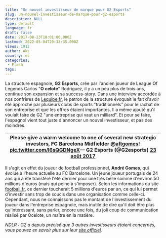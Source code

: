 ```yaml
---
title: "Un nouvel investisseur de marque pour G2 Esports"
slug: un-nouvel-investisseur-de-marque-pour-g2-esports
description: NULL
type: default
language: fr
draft: false
date: 2017-08-23T18:01:00.000Z
lastmod: 2022-05-04T20:33:35.000Z
views: 1912
author: Aks
country: es
categories:
 - Flash
tags:
---
```

La structure espagnole, **G2 Esports**, crée par l'ancien joueur de League Of Legends Carlos "**O** **celote**" Rodriguez, il y a un peu plus de trois ans, continue son expansion et sa success-story. Dans une interview accordée à nos confrères de [Lequipe.fr](https://www.lequipe.fr/Esport/Actualites/Carlos-ocelote-rodriguez-faire-de-g2-esports-une-entreprise-qui-vaut-un-milliard/800840), le patron de la structure évoquait le fait d'avoir été approché par plusieurs clubs de sports "traditionnels" pour le rachat de son entreprise et que les offres étaient importantes. Il a même ajouté qu'il voulait faire de G2 "une entreprise qui vaut un milliard". Et pour se faire, l'espagnol vient tout juste d'annoncer un nouvel investisseur, et pas des moindres.

| Please give a warm welcome to one of several new strategic investors, FC Barcelona Midfielder [@aftgomes](https://twitter.com/aftgomes)! [pic.twitter.com/I6sQGDNgeX](https://t.co/I6sQGDNgeX)— G2 Esports (@G2esports) [23 août 2017](https://twitter.com/G2esports/status/900389897739149314) |
| ----------------------------------------------------------------------------------------------------------------------------------------------------------------------------------------------------------------------------------------------------------------------------------------------- |

Il s'agit en effet du joueur de football professionnel, **André Gomes**, qui évolue à l'heure actuelle au FC Barcelone. Un jeune joueur portugais de 24 ans qui a été transféré l'été dernier pour une très belle somme d'environ 50 millions d'euros (mais qui peine à s'imposer). Selon les informations du site [football.fr](http://www.football.fr/espagne/articles/umtiti-est-peu-paye-au-barca-845634/), ce dernier toucherait 5 millions d'euros par an, ce qui lui permet d'investir sans trop de soucis dans une organisation comme celle-ci. Cependant, nous ne connaissons pas le montant de l'investissement du joueur dans l'entreprise espagnole, mais inutile de dire qu'il doit être plus qu'intéressant, sans parler, encore une fois, du joli coup de communication réalisé par Ocelote, un maître en la matière.

_NDLR : G2 a depuis précisé que 3 autres investisseurs étaient concernés, vous pouvez en savoir plus sur leur [site officiel](http://www.g2esports.com/g2-esports-raises-initial-growth-capital-from-strategic-investors-across-sports-financial-and-entertainment-sectors/)._
